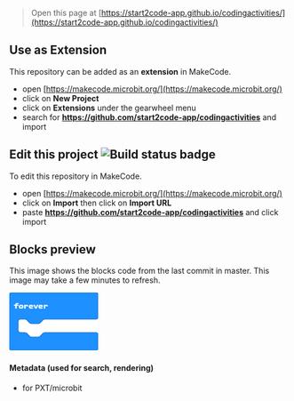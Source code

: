 
> Open this page at [https://start2code-app.github.io/codingactivities/](https://start2code-app.github.io/codingactivities/)

## Use as Extension

This repository can be added as an **extension** in MakeCode.

* open [https://makecode.microbit.org/](https://makecode.microbit.org/)
* click on **New Project**
* click on **Extensions** under the gearwheel menu
* search for **https://github.com/start2code-app/codingactivities** and import

## Edit this project ![Build status badge](https://github.com/start2code-app/codingactivities/workflows/MakeCode/badge.svg)

To edit this repository in MakeCode.

* open [https://makecode.microbit.org/](https://makecode.microbit.org/)
* click on **Import** then click on **Import URL**
* paste **https://github.com/start2code-app/codingactivities** and click import

## Blocks preview

This image shows the blocks code from the last commit in master.
This image may take a few minutes to refresh.

![A rendered view of the blocks](https://github.com/start2code-app/codingactivities/raw/master/.github/makecode/blocks.png)

#### Metadata (used for search, rendering)

* for PXT/microbit
<script src="https://makecode.com/gh-pages-embed.js"></script><script>makeCodeRender("{{ site.makecode.home_url }}", "{{ site.github.owner_name }}/{{ site.github.repository_name }}");</script>
